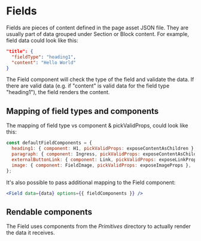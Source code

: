 # Fields

Fields are pieces of content defined in the page asset JSON file. They are usually part of data
grouped under Section or Block content. For example, field data could look like this:

```json
"title": {
  "fieldType": "heading1",
  "content": "Hello World"
}
```

The Field component will check the type of the field and validate the data. If there are valid data
(e.g. if "content" is valid data for the field type "heading1"), the field renders the content.

## Mapping of field types and components

The mapping of field type vs component & pickValidProps, could look like this:

```js
const defaultFieldComponents = {
  heading1: { component: H1, pickValidProps: exposeContentAsChildren },
  paragraph: { component: Ingress, pickValidProps: exposeContentAsChildren },
  externalButtonLink: { component: Link, pickValidProps: exposeLinkProps },
  image: { component: FieldImage, pickValidProps: exposeImageProps },
};
```

It's also possible to pass additional mapping to the Field component:

```jsx
<Field data={data} options={{ fieldComponents }} />
```

## Rendable components

The Field uses components from the _Primitives_ directory to actually render the data it receives.
